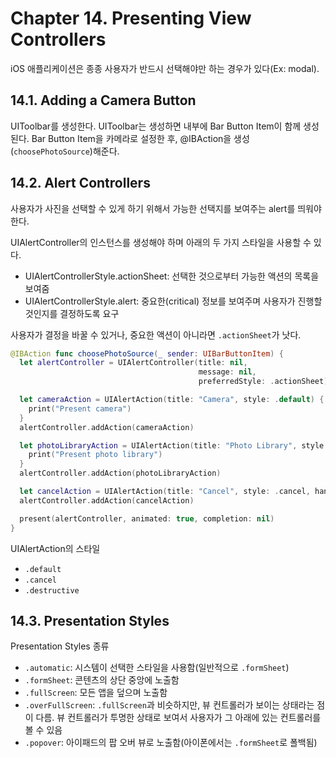 # Chapter 14. Presenting View Controllers

iOS 애플리케이션은 종종 사용자가 반드시 선택해야만 하는 경우가 있다(Ex: modal).

## 14.1. Adding a Camera Button

UIToolbar를 생성한다. UIToolbar는 생성하면 내부에 Bar Button Item이 함께 생성된다. Bar Button Item을 카메라로 설정한 후, @IBAction을 생성(`choosePhotoSource`)해준다.

## 14.2. Alert Controllers

사용자가 사진을 선택할 수 있게 하기 위해서 가능한 선택지를 보여주는 alert를 띄워야 한다.

UIAlertController의 인스턴스를 생성해야 하며 아래의 두 가지 스타일을 사용할 수 있다.

- UIAlertControllerStyle.actionSheet: 선택한 것으로부터 가능한 액션의 목록을 보여줌
- UIAlertControllerStyle.alert: 중요한(critical) 정보를 보여주며 사용자가 진행할 것인지를 결정하도록 요구

사용자가 결정을 바꿀 수 있거나, 중요한 액션이 아니라면 `.actionSheet`가 낫다.

```swift
@IBAction func choosePhotoSource(_ sender: UIBarButtonItem) {
  let alertController = UIAlertController(title: nil,
                                          message: nil,
                                          preferredStyle: .actionSheet)

  let cameraAction = UIAlertAction(title: "Camera", style: .default) { _ in
    print("Present camera")
  }
  alertController.addAction(cameraAction)

  let photoLibraryAction = UIAlertAction(title: "Photo Library", style: .default) { _ in
    print("Present photo library")
  }
  alertController.addAction(photoLibraryAction)

  let cancelAction = UIAlertAction(title: "Cancel", style: .cancel, handler: nil)
  alertController.addAction(cancelAction)

  present(alertController, animated: true, completion: nil)
}
```

UIAlertAction의 스타일

- `.default`
- `.cancel`
- `.destructive`

## 14.3. Presentation Styles

Presentation Styles 종류

- `.automatic`: 시스템이 선택한 스타일을 사용함(일반적으로 `.formSheet`)
- `.formSheet`: 콘텐츠의 상단 중앙에 노출함
- `.fullScreen`: 모든 앱을 덮으며 노출함
- `.overFullScreen`: `.fullScreen`과 비슷하지만, 뷰 컨트롤러가 보이는 상태라는 점이 다름. 뷰 컨트롤러가 투명한 상태로 보여서 사용자가 그 아래에 있는 컨트롤러를 볼 수 있음
- `.popover`: 아이패드의 팝 오버 뷰로 노출함(아이폰에서는 `.formSheet`로 폴백됨)
